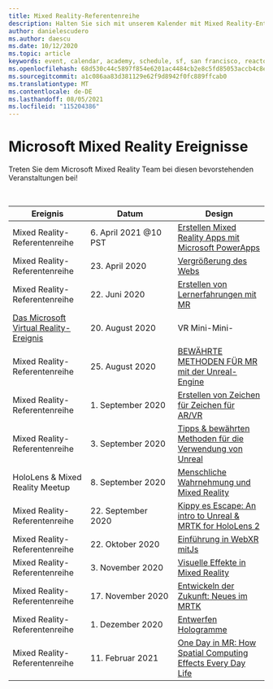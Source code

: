 ```yaml
---
title: Mixed Reality-Referentenreihe
description: Halten Sie sich mit unserem Kalender mit Mixed Reality-Entwicklerereignissen auf dem Reactor in San Francisco auf dem laufenden.
author: danielescudero
ms.author: daescu
ms.date: 10/12/2020
ms.topic: article
keywords: event, calendar, academy, schedule, sf, san francisco, reactor
ms.openlocfilehash: 68d530c44c5897f854e6201ac4484cb2e8c5fd85053accb4c8ee79a97686fa57
ms.sourcegitcommit: a1c086aa83d381129e62f9d8942f0fc889ffcab0
ms.translationtype: MT
ms.contentlocale: de-DE
ms.lasthandoff: 08/05/2021
ms.locfileid: "115204386"
---
```

# <a name="microsoft-mixed-reality-events"></a>Microsoft Mixed Reality Ereignisse

Treten Sie dem Microsoft Mixed Reality Team bei diesen bevorstehenden Veranstaltungen bei!

<br>

|Ereignis|Datum|Design|
|-------------|-------------|-----|
| Mixed Reality-Referentenreihe|6. April 2021 @10 PST|[Erstellen Mixed Reality Apps mit Microsoft PowerApps](https://www.meetup.com/hololens-mr/events/277257132)|
| Mixed Reality-Referentenreihe|23. April 2020|[Vergrößerung des Webs](https://channel9.msdn.com/Shows/Docs-Mixed-Reality/Augmenting-WebXR-Standards)|
| Mixed Reality-Referentenreihe|22. Juni 2020|[Erstellen von Lernerfahrungen mit MR](https://channel9.msdn.com/Shows/Docs-Mixed-Reality/Educational-Experiences-in-MR)|
| [Das Microsoft Virtual Reality-Ereignis](https://www.meetup.com/hololens-mr/events/272364822/)|20. August 2020|VR Mini-Mini-|
| Mixed Reality-Referentenreihe|25. August 2020|[BEWÄHRTE METHODEN FÜR MR mit der Unreal-Engine](https://channel9.msdn.com/Shows/Docs-Mixed-Reality/Tips-and-Best-Practices-for-using-UE4-in-MR)|
| Mixed Reality-Referentenreihe|1. September 2020|[Erstellen von Zeichen für Zeichen für AR/VR](https://channel9.msdn.com/Shows/Docs-Mixed-Reality/Creating-Entertaining-Characters-for-Mixed-Reality)|
| Mixed Reality-Referentenreihe|3. September 2020|[Tipps & bewährten Methoden für die Verwendung von Unreal](https://channel9.msdn.com/Shows/Docs-Mixed-Reality/Tips-and-Best-Practices-for-using-UE4-in-MR)|
| HoloLens & Mixed Reality Meetup|8\. September 2020|[Menschliche Wahrnehmung und Mixed Reality](https://channel9.msdn.com/Shows/Docs-Mixed-Reality/Human-Perception-and-Mixed-Reality)|
| Mixed Reality-Referentenreihe|22. September 2020|[Kippy es Escape: An intro to Unreal & MRTK for HoloLens 2](../develop/unreal/unreal-kippys-escape.md)|
| Mixed Reality-Referentenreihe|22. Oktober 2020|[Einführung in WebXR mitJs](https://channel9.msdn.com/Shows/Docs-Mixed-Reality/Adding-Augmented-Reality-to-your-Typescript-Project)|
| Mixed Reality-Referentenreihe|3. November 2020|[Visuelle Effekte in Mixed Reality](https://channel9.msdn.com/Shows/Mixed-Reality/Visual-Effects-in-Mixed-Reality)|
| Mixed Reality-Referentenreihe|17. November 2020|[Entwickeln der Zukunft: Neues im MRTK](https://channel9.msdn.com/Shows/Docs-Mixed-Reality/Building-the-Future-Whats-New-in-the-Mixed-Reality-Toolkit)|
| Mixed Reality-Referentenreihe|1\. Dezember 2020|[Entwerfen Hologramme](https://channel9.msdn.com/Shows/Docs-Mixed-Reality/Making-of-Designing-Holograms)|
| Mixed Reality-Referentenreihe|11. Februar 2021|[One Day in MR: How Spatial Computing Effects Every Day Life](https://channel9.msdn.com/Shows/Mixed-Reality/One-Day-In-MR-How-Spatial-Computing-Effects-Every-Day-Life)|
